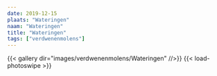 ```yaml
---
date: 2019-12-15
plaats: "Wateringen"
naam: "Wateringen"
title: "Wateringen"
tags: ["verdwenenmolens"]
---
```


{{< gallery dir="images/verdwenenmolens/Wateringen" //>}}
{{< load-photoswipe >}}